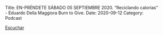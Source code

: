 Title: EN-PRÉNDETE SÁBADO 05 SEPTIEMBRE 2020. “Reciclando calorías”  - Eduardo Della Maggiora Burn to Give.
Date: 2020-09-12
Category: Podcast

<a href="https://s.danilorca.com/2020-09-12.mp3" type="audio/mpeg">
Escuchar
</a>
